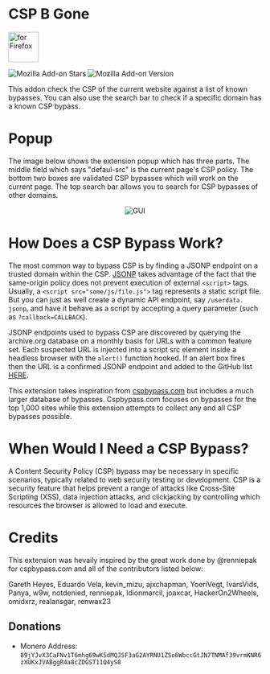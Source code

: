 # CSP B Gone
[<img src="https://blog.mozilla.org/addons/files/2020/04/get-the-addon-fx-apr-2020.svg" alt="for Firefox" height="60px">](https://addons.mozilla.org/en-US/firefox/addon/csp-b-gone/)

![Mozilla Add-on Stars](https://img.shields.io/amo/stars/csp-b-gone)
![Mozilla Add-on Version](https://img.shields.io/amo/v/csp-b-gone)

This addon check the CSP of the current website against a list of known bypasses. You can also use the search bar to check if a specific domain has a known CSP bypass. 

# Popup
The image below shows the extension popup which has three parts. The middle field which says "defaul-src" is the current page's CSP policy. The bottom two boxes are validated CSP bypasses which will work on the current page. The top search bar allows you to search for CSP bypasses of other domains. 
<p align="center">
  <img src="https://github.com/user-attachments/assets/64089b2c-f3d6-4e4b-8d61-d9e73361be6d" alt="GUI">
</p>

# How Does a CSP Bypass Work?
The most common way to bypass CSP is by finding a JSONP endpoint on a trusted domain within the CSP. <a href=https://dev.to/benregenspan/the-state-of-jsonp-and-jsonp-vulnerabilities-in-2021-52ep>JSONP</a> takes advantage of the fact that the same-origin policy does not prevent execution of external `<script>` tags. Usually, a `<script src="some/js/file.js">` tag represents a static script file. But you can just as well create a dynamic API endpoint, say `/userdata. jsonp`, and have it behave as a script by accepting a query parameter (such as `?callback=CALLBACK`). 

JSONP endpoints used to bypass CSP are discovered by querying the archive.org database on a monthly basis for URLs with a common feature set. Each suspected URL is injected into a script src element inside a headless browser with the `alert()` function hooked. If an alert box fires then the URL is a confirmed JSONP endpoint and added to the GitHub list <a href=https://github.com/ACK-J/CSP-B-Gone/blob/main/data.tsv>HERE</a>.

This extension takes inspiration from <a href=https://cspbypass.com>cspbypass.com</a> but includes a much larger database of bypasses. Cspbypass.com focuses on bypasses for the top 1,000 sites while this extension attempts to collect any and all CSP bypasses possible.

# When Would I Need a CSP Bypass?
A Content Security Policy (CSP) bypass may be necessary in specific scenarios, typically related to web security testing or development. CSP is a security feature that helps prevent a range of attacks like Cross-Site Scripting (XSS), data injection attacks, and clickjacking by controlling which resources the browser is allowed to load and execute. 

# Credits
This extension was hevaily inspired by the great work done by @renniepak for cspbypass.com and all of the contributors listed below:

Gareth Heyes, Eduardo Vela, kevin_mizu, ajxchapman, YoeriVegt, IvarsVids, Panya, w9w, notdenied, renniepak, ldionmarcil, joaxcar, HackerOn2Wheels, omidxrz, realansgar, renwax23

## Donations 
- Monero Address: `89jYJvX3CaFNv1T6mhg69wK5dMQJSF3aG2AYRNU1ZSo6WbccGtJN7TNMAf39vrmKNR6zXUKxJVABggR4a8cZDGST11Q4yS8`
